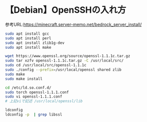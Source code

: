 # 【Debian】OpenSSHの入れ方

参考URL:https://minecraft.server-memo.net/bedrock_server_install/

```sh
sudo apt install gcc
sudo apt install perl
sudo apt install zlib1g-dev
sudo apt install make

wget https://www.openssl.org/source/openssl-1.1.1c.tar.gz
sudo tar xzfv openssl-1.1.1c.tar.gz -C /usr/local/src/
sudo cd /usr/local/src/openssl-1.1.1c
sudo ./config --prefix=/usr/local/openssl shared zlib
sudo make
sudo make install

cd /etc/ld.so.conf.d/
sudo torch openssl-1.1.1.conf
sudo vi openssl-1.1.1.conf
# 上記viで記述 /usr/local/openssl/lib

ldconfig
ldconfig -p  | grep libssl
```
